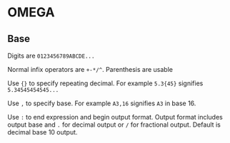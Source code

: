 # OMEGA

## Base

Digits are `0123456789ABCDE...`

Normal infix operators are `+-*/^`. Parenthesis are usable

Use `{}` to specify repeating decimal. For example `5.3{45}` signifies `5.34545454545...`

Use `,` to specify base. For example `A3,16` signifies `A3` in base 16. 

Use `:` to end expression and begin output format. Output format includes output base and `.` for decimal output or `/` for fractional output. Default is decimal base 10 output.


